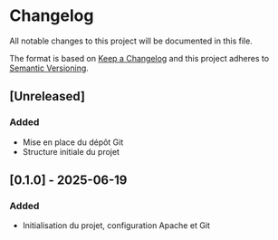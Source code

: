 # Changelog

All notable changes to this project will be documented in this file.

The format is based on [Keep a Changelog](https://keepachangelog.com/en/1.1.0/)
and this project adheres to [Semantic Versioning](https://semver.org/spec/v2.0.0.html).

## [Unreleased]
### Added
- Mise en place du dépôt Git
- Structure initiale du projet

## [0.1.0] - 2025-06-19
### Added
- Initialisation du projet, configuration Apache et Git